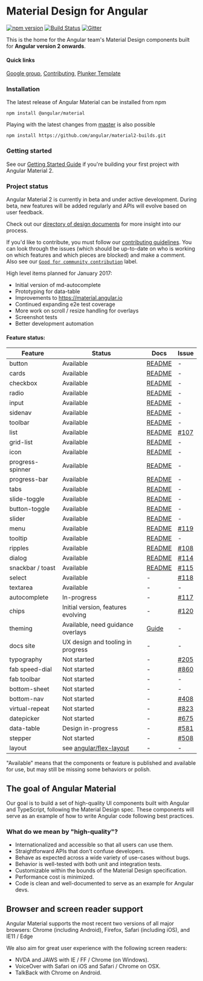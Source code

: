# Material Design for Angular
[![npm version](https://badge.fury.io/js/%40angular%2Fmaterial.svg)](https://www.npmjs.com/package/%40angular%2Fmaterial)
[![Build Status](https://travis-ci.org/angular/material2.svg?branch=master)](https://travis-ci.org/angular/material2)
[![Gitter](https://badges.gitter.im/angular/material2.svg)](https://gitter.im/angular/material2?utm_source=badge&utm_medium=badge&utm_campaign=pr-badge)

This is the home for the Angular team's Material Design components built for **Angular version 2 onwards**.

#### Quick links
[Google group](https://groups.google.com/forum/#!forum/angular-material2),
[Contributing](https://github.com/angular/material2/blob/master/CONTRIBUTING.md),
[Plunker Template](http://plnkr.co/edit/o077B6uEiiIgkC0S06dd?p=preview)

### Installation

The latest release of Angular Material can be installed from npm

`npm install @angular/material`

Playing with the latest changes from [master](https://github.com/angular/material2/tree/master) is also possible

`npm install https://github.com/angular/material2-builds.git`

### Getting started

See our [Getting Started Guide][getting-started]
if you're building your first project with Angular Material 2.

### Project status
Angular Material 2 is currently in beta and under active development.
During beta, new features will be added regularly and APIs will evolve based on user feedback.

Check out our [directory of design documents](https://github.com/angular/material2/wiki/Design-doc-directory)
for more insight into our process.

If you'd like to contribute, you must follow our [contributing guidelines](https://github.com/angular/material2/blob/master/CONTRIBUTING.md).
You can look through the issues (which should be up-to-date on who is working on which features
and which pieces are blocked) and make a comment.
Also see our [`Good for community contribution`](https://github.com/angular/material2/issues?q=is%3Aissue+is%3Aopen+label%3A%22good+for+community+contribution%22)
label.

High level items planned for January 2017:
* Initial version of md-autocomplete
* Prototyping for data-table
* Improvements to https://material.angular.io
* Continued expanding e2e test coverage
* More work on scroll / resize handling for overlays
* Screenshot tests
* Better development automation


#### Feature status:

| Feature          | Status                              | Docs         | Issue          |
|------------------|-------------------------------------|--------------|----------------|
| button           |                           Available | [README][1]  |              - |
| cards            |                           Available | [README][2]  |              - |
| checkbox         |                           Available | [README][3]  |              - |
| radio            |                           Available | [README][4]  |              - |
| input            |                           Available | [README][5]  |              - |
| sidenav          |                           Available | [README][6]  |              - |
| toolbar          |                           Available | [README][7]  |              - |
| list             |                           Available | [README][8]  |   [#107][0107] |
| grid-list        |                           Available | [README][9]  |              - |
| icon             |                           Available | [README][10] |              - |
| progress-spinner |                           Available | [README][11] |              - |
| progress-bar     |                           Available | [README][12] |              - |
| tabs             |                           Available | [README][13] |              - |
| slide-toggle     |                           Available | [README][14] |              - |
| button-toggle    |                           Available | [README][15] |              - |
| slider           |                           Available | [README][16] |              - |
| menu             |                           Available | [README][17] |   [#119][0119] |
| tooltip          |                           Available | [README][18] |              - |
| ripples          |                           Available | [README][19] |   [#108][0108] |
| dialog           |                           Available | [README][22] |   [#114][0114] |
| snackbar / toast |                           Available | [README][21] |   [#115][0115] |
| select           |                           Available |           -  |   [#118][0118] |
| textarea         |                           Available |           -  |              - |
| autocomplete     |                         In-progress |           -  |   [#117][0117] |
| chips            |  Initial version, features evolving |           -  |   [#120][0120] |
| theming          |   Available, need guidance overlays | [Guide][20]  |              - |
| docs site        |   UX design and tooling in progress |           -  |              - |
| typography       |                         Not started |           -  |   [#205][0205] |
| fab speed-dial   |                         Not started |           -  |   [#860][0860] |
| fab toolbar      |                         Not started |           -  |              - |
| bottom-sheet     |                         Not started |           -  |              - |
| bottom-nav       |                         Not started |           -  |   [#408][0408] |
| virtual-repeat   |                         Not started |           -  |   [#823][0823] |
| datepicker       |                         Not started |           -  |   [#675][0675] |
| data-table       |                  Design in-progress |           -  |   [#581][0581] |
| stepper          |                         Not started |           -  |   [#508][0508] |
| layout           |   see [angular/flex-layout][lay_rp] |           -  |              - |

 [lay_rp]:  https://github.com/angular/flex-layout
 [1]: https://github.com/angular/material2/blob/master/src/lib/button/README.md
 [2]: https://github.com/angular/material2/blob/master/src/lib/card/README.md
 [3]: https://github.com/angular/material2/blob/master/src/lib/checkbox/README.md
 [4]: https://github.com/angular/material2/blob/master/src/lib/radio/README.md
 [5]: https://github.com/angular/material2/blob/master/src/lib/input/README.md
 [6]: https://github.com/angular/material2/blob/master/src/lib/sidenav/README.md
 [7]: https://github.com/angular/material2/blob/master/src/lib/toolbar/README.md
 [8]: https://github.com/angular/material2/blob/master/src/lib/list/README.md
 [9]: https://github.com/angular/material2/blob/master/src/lib/grid-list/README.md
[10]: https://github.com/angular/material2/blob/master/src/lib/icon/README.md
[11]: https://github.com/angular/material2/blob/master/src/lib/progress-spinner/README.md
[12]: https://github.com/angular/material2/blob/master/src/lib/progress-bar/README.md
[13]: https://github.com/angular/material2/blob/master/src/lib/tabs/README.md
[14]: https://github.com/angular/material2/blob/master/src/lib/slide-toggle/README.md
[15]: https://github.com/angular/material2/blob/master/src/lib/button-toggle/README.md
[16]: https://github.com/angular/material2/blob/master/src/lib/slider/README.md
[17]: https://github.com/angular/material2/blob/master/src/lib/menu/README.md
[18]: https://github.com/angular/material2/blob/master/src/lib/tooltip/README.md
[19]: https://github.com/angular/material2/blob/master/src/lib/core/ripple/README.md
[20]: https://github.com/angular/material2/blob/master/guides/theming.md
[21]: https://github.com/angular/material2/blob/master/src/lib/snack-bar/README.md
[22]: https://github.com/angular/material2/blob/master/src/lib/dialog/README.md

[0107]: https://github.com/angular/material2/issues/107
[0119]: https://github.com/angular/material2/issues/119
[0108]: https://github.com/angular/material2/issues/108
[0114]: https://github.com/angular/material2/issues/114
[0115]: https://github.com/angular/material2/issues/115
[0118]: https://github.com/angular/material2/issues/118
[0546]: https://github.com/angular/material2/issues/546
[0117]: https://github.com/angular/material2/issues/117
[0120]: https://github.com/angular/material2/issues/120
[0123]: https://github.com/angular/material2/issues/123
[0205]: https://github.com/angular/material2/issues/205
[0860]: https://github.com/angular/material2/issues/860
[0408]: https://github.com/angular/material2/issues/408
[0508]: https://github.com/angular/material2/issues/508
[0823]: https://github.com/angular/material2/issues/823
[0675]: https://github.com/angular/material2/issues/675
[0581]: https://github.com/angular/material2/issues/581

[getting-started]: https://github.com/angular/material2/blob/master/guides/getting-started.md
[theming]: https://github.com/angular/material2/blob/master/guides/theming.md


"Available" means that the components or feature is published and available for use, but may still
be missing some behaviors or polish.

## The goal of Angular Material
Our goal is to build a set of high-quality UI components built with Angular and TypeScript,
following the Material Design spec. These
components will serve as an example of how to write Angular code following best practices.

### What do we mean by "high-quality"?
* Internationalized and accessible so that all users can use them.
* Straightforward APIs that don't confuse developers.
* Behave as expected across a wide variety of use-cases without bugs.
* Behavior is well-tested with both unit and integration tests.
* Customizable within the bounds of the Material Design specification.
* Performance cost is minimized.
* Code is clean and well-documented to serve as an example for Angular devs.

## Browser and screen reader support
Angular Material supports the most recent two versions of all major browsers:
Chrome (including Android), Firefox, Safari (including iOS), and IE11 / Edge

We also aim for great user experience with the following screen readers:
* NVDA and JAWS with IE / FF / Chrome (on Windows).
* VoiceOver with Safari on iOS and Safari / Chrome on OSX.
* TalkBack with Chrome on Android.
